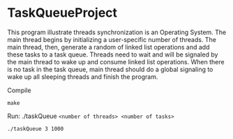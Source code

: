 # TaskQueueProject

This program illustrate threads synchronization is an Operating System. The main thread begins by initializing a user-specific number of threads. The main thread, then, generate a random of linked list operations and add these tasks to a task queue. Threads need to wait and will be signaled by the main thread to wake up and consume linked list operations. When there is no task in the task queue, main thread should do a global signaling to wake up all sleeping threads and finish the program.

Compile
```
make
```

Run: ./taskQueue ```<number of threads> <number of tasks>```
```
./taskQueue 3 1000
```